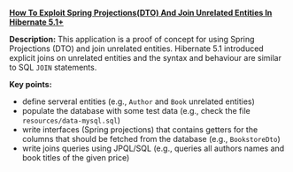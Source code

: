 **[How To Exploit Spring Projections(DTO) And Join Unrelated Entities In Hibernate 5.1+](https://github.com/andreipall/Spring-Boot-JPA/tree/master/HibernateSpringBootDtoUnrelatedEntities)**

**Description:** This application is a proof of concept for using Spring Projections (DTO) and join unrelated entities. Hibernate 5.1 introduced explicit joins on unrelated entities and the syntax and behaviour are similar to SQL `JOIN` statements.

**Key points:**
- define serveral entities (e.g., `Author` and `Book` unrelated entities)
- populate the database with some test data (e.g., check the file `resources/data-mysql.sql`)
- write interfaces (Spring projections) that contains getters for the columns that should be fetched from the database (e.g., `BookstoreDto`)
- write joins queries using JPQL/SQL (e.g., queries all authors names and book titles of the given price)  
